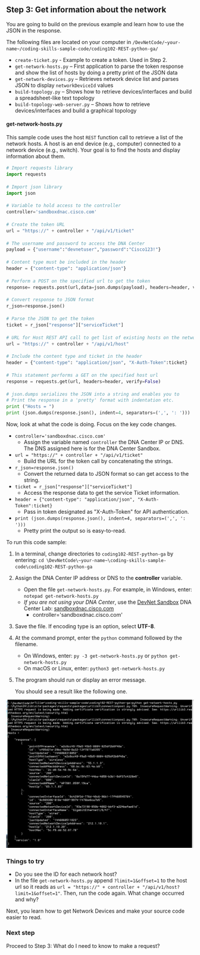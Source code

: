 ## Step 3: Get information about the network

You are going to build on the previous example and learn how to use the JSON in the response.

The following files are located on your computer in  `/DevNetCode/~your-name~/coding-skills-sample-code/coding102-REST-python-ga/`
* `create-ticket.py` - Example to create a token. Used in Step 2.
* `get-network-hosts.py` – First application to parse the token response and show the list of hosts by doing a pretty print of the JSON data
* `get-network-devices.py` – Retrieves network device list and parses JSON to display `networkDeviceId` values
* `build-topology.py` – Shows how to retrieve devices/interfaces and build a spreadsheet-like text topology
* `build-topology-web-server.py` – Shows how to retrieve devices/interfaces and build a graphical topology


#### get-network-hosts.py
This sample code uses the host `REST` function call to retrieve a list of the network hosts. A host is an end device (e.g., computer) connected to a network device (e.g., switch). Your goal is to find the hosts and display information about them.


```python
# Import requests library
import requests

# Import json library
import json

# Variable to hold access to the controller
controller='sandboxdnac.cisco.com'

# Create the token URL
url = "https://" + controller + "/api/v1/ticket"

# The username and password to access the DNA Center
payload = {"username":"devnetuser","password":"Cisco123!"}

# Content type must be included in the header
header = {"content-type": "application/json"}

# Perform a POST on the specified url to get the token
response= requests.post(url,data=json.dumps(payload), headers=header, verify=False)

# Convert response to JSON format
r_json=response.json()

# Parse the JSON to get the token
ticket = r_json["response"]["serviceTicket"]

# URL for Host REST API call to get list of existing hosts on the network.
url = "https://" + controller + "/api/v1/host"

# Include the content type and ticket in the header
header = {"content-type": "application/json", "X-Auth-Token":ticket}

# This statement performs a GET on the specified host url
response = requests.get(url, headers=header, verify=False)

# json.dumps serializes the JSON into a string and enables you to
# Print the response in a 'pretty' format with indentation etc.
print ("Hosts = ")
print (json.dumps(response.json(), indent=4, separators=(',', ': ')))
```

Now, look at what the code is doing. Focus on the key code changes.

* `controller='sandboxdnac.cisco.com'`
    * Assign the variable named `controller` the DNA Center IP or DNS. The DNS assigned here is for the DNA Center Sandbox.
* `url = "https://" + controller + "/api/v1/ticket"`
    * Build the URL for the token call by concatenating the strings.
* `r_json=response.json()`
    * Convert the returned data to JSON format so can get access to the string.
* `ticket = r_json["response"]["serviceTicket"]`
    * Access the response data to get the service Ticket information.
* `header = {"content-type": "application/json", "X-Auth-Token":ticket}`
    * Pass in token designated as "X-Auth-Token" for API authentication.
* `print (json.dumps(response.json(), indent=4, separators=(',', ': ')))`
    * Pretty print the output so is easy-to-read.

To run this code sample:
1. In a terminal, change directories to `coding102-REST-python-ga` by entering:
    `cd \DevNetCode\~your-name~\coding-skills-sample-code\coding102-REST-python-ga`
2. Assign the DNA Center IP address or DNS to the **controller** variable.
    * Open the file `get-network-hosts.py`. For example, in Windows, enter: `notepad get-network-hosts.py`
    * *If you are not using your DNA Center*, use the [DevNet Sandbox](https://developer.cisco.com/site/devnet/sandbox/) DNA Center Lab: [sandboxdnac.cisco.com](https://sandboxdnac.cisco.com)
        * controller='sandboxdnac.cisco.com'
3. Save the file. If encoding type is an option, select **UTF-8**.
4. At the command prompt, enter the `python` command followed by the filename.
    * On Windows, enter: `py -3 get-network-hosts.py` or `python get-network-hosts.py`
    * On macOS or Linux, enter: `python3 get-network-hosts.py`
5. The program should run or display an error message.

    You should see a result like the following one.

![](assets/images/get-hosts.png)

### Things to try
* Do you see the ID for each network host?  
* In the file `get-network-hosts.py` append `?limit=1&offset=1` to the host url so it reads as `url = "https://" + controller + "/api/v1/host?limit=1&offset=1"`. Then, run the code again. What change occurred and why?

Next, you learn how to get Network Devices and make your source code easier to read.

### Next step

Proceed to Step 3: What do I need to know to make a request?

